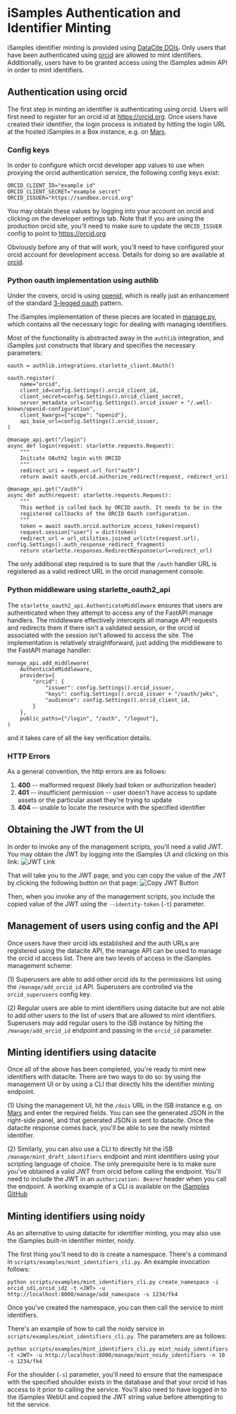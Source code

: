 # iSamples Authentication and Identifier Minting

iSamples identifier minting is provided using [DataCite DOIs](https://datacite.org).  Only users that have been authenticated using [orcid](https://orcid.org) are allowed to mint identifiers.  Additionally, users have to be granted access using the iSamples admin API in order to mint identifiers.

## Authentication using orcid

The first step in minting an identifier is authenticating using orcid.  Users will first need to register for an orcid id at https://orcid.org.  Once users have created their identifier, the login process is initiated by hitting the login URL at the hosted iSamples in a Box instance, e.g. on [Mars](https://mars.cyverse.org/isamples_central/manage/login).

### Config keys
In order to configure which orcid developer app values to use when proxying the orcid authentication service, the following config keys exist:

```
ORCID_CLIENT_ID="example id"
ORCID_CLIENT_SECRET="example secret"
ORCID_ISSUER="https://sandbox.orcid.org"
```

You may obtain these values by logging into your account on orcid and clicking on the developer settings tab.  Note that if you are using the production
orcid site, you'll need to make sure to update the `ORCID_ISSUER` config to point to https://orcid.org

Obviously before any of that will work, you'll need to have configured your orcid account for development access.  Details for doing so are available at [orcid](https://info.orcid.org/documentation/integration-guide/registering-a-public-api-client/#easy-faq-2606).

### Python oauth implementation using authlib

Under the covers, orcid is using [openid](https://info.orcid.org/documentation/api-tutorials/api-tutorial-get-and-authenticated-orcid-id/#easy-faq-2731), which is really just an enhancement of the standard [3-legged oauth](https://info.orcid.org/documentation/api-tutorials/api-tutorial-get-and-authenticated-orcid-id/#easy-faq-2537) pattern.

The iSamples implementation of these pieces are located in [manage.py](https://github.com/isamplesorg/isamples_inabox/blob/develop/isb_web/manage.py), which contains all the necessary logic for dealing with managing identifiers.

Most of the functionality is abstracted away in the `authlib` integration, and iSamples just constructs that library and specifies the necessary parameters:

```
oauth = authlib.integrations.starlette_client.OAuth()

oauth.register(
    name="orcid",
    client_id=config.Settings().orcid_client_id,
    client_secret=config.Settings().orcid_client_secret,
    server_metadata_url=config.Settings().orcid_issuer + "/.well-known/openid-configuration",
    client_kwargs={"scope": "openid"},
    api_base_url=config.Settings().orcid_issuer,
)

@manage_api.get("/login")
async def login(request: starlette.requests.Request):
    """
    Initiate OAuth2 login with ORCID
    """
    redirect_uri = request.url_for("auth")
    return await oauth.orcid.authorize_redirect(request, redirect_uri)
    
@manage_api.get("/auth")
async def auth(request: starlette.requests.Request):
    """
    This method is called back by ORCID oauth. It needs to be in the
    registered callbacks of the ORCID Oauth configuration.
    """
    token = await oauth.orcid.authorize_access_token(request)
    request.session["user"] = dict(token)
    redirect_url = url_utilities.joined_url(str(request.url), config.Settings().auth_response_redirect_fragment)
    return starlette.responses.RedirectResponse(url=redirect_url)    
```

The only additional step required is to sure that the `/auth` handler URL is registered as a valid redirect URL in the orcid management console.

### Python middleware using starlette_oauth2_api

The `starlette_oauth2_api.AuthenticateMiddleware` ensures that users are authenticated when they attempt to access any of the FastAPI manage handlers.  The middleware effectively intercepts all manage API requests and redirects them if there isn't a validated session, or the orcid id associated with the session isn't allowed to access the site.  The implementation is relatively straightforward, just adding the middleware to the FastAPI manage handler:

```
manage_api.add_middleware(
    AuthenticateMiddleware,
    providers={
        "orcid": {
            "issuer": config.Settings().orcid_issuer,
            "keys": config.Settings().orcid_issuer + "/oauth/jwks",
            "audience": config.Settings().orcid_client_id,
        }
    },
    public_paths={"/login", "/auth", "/logout"},
)
```
and it takes care of all the key verification details.

### HTTP Errors
As a general convention, the http errors are as follows:

1. **400** -- malformed request (likely bad token or authorization header)
1. **401** -- insufficient permission -- user doesn't have access to update assets or the particular asset they're trying to update
1. **404** -- unable to locate the resource with the specified identifier

## Obtaining the JWT from the UI
In order to invoke any of the management scripts, you'll need a valid JWT.  You may obtain the JWT by logging into the iSamples UI and clicking on this link:
![JWT Link](jwt_link_in_ui.png)

That will take you to the JWT page, and you can copy the value of the JWT by clicking the following button on that page:
![Copy JWT Button](jwt_page_in_ui.png)

Then, when you invoke any of the management scripts, you include the copied value of the JWT using the `--identity-token` (`-t`) parameter.

## Management of users using config and the API

Once users have their orcid ids established and the auth URLs are registered using the datacite API, the manage API can be used to manage the orcid id access list.  There are two levels of access in the iSamples management scheme:

(1) Superusers are able to add other orcid ids to the permissions list using the `/manage/add_orcid_id` API.  Superusers are controlled via the `orcid_superusers` config key.

(2) Regular users are able to mint identifiers using datacite but are not able to add other users to the list of users that are allowed to mint identifiers.  Superusers may add regular users to the iSB instance by hitting the `/manage/add_orcid_id` endpoint and passing in the `orcid_id` parameter.

## Minting identifiers using datacite

Once all of the above has been completed, you're ready to mint new identifiers with datacite.  There are two ways to do so: by using the management UI or by using a CLI that directly hits the identifier minting endpoint.

(1) Using the management UI, hit the `/dois` URL in the ISB instance e.g. on [Mars](https://mars.cyverse.org/isamples_central/ui/#/dois) and enter the required fields.  You can see the generated JSON in the right-side panel, and that generated JSON is sent to datacite.  Once the datacite response comes back, you'll be able to see the newly minted identifier.

(2) Similarly, you can also use a CLI to directly hit the iSB `/manage/mint_draft_identifiers` endpoint and mint identifiers using your scripting language of choice.  The only prerequisite here is to make sure you've obtained a valid JWT from orcid before calling the endpoint.  You'll need to include the JWT in an `authorization: Bearer` header when you call the endpoint.  A working example of a CLI is available on the [iSamples GitHub](https://github.com/isamplesorg/isamples_inabox/blob/develop/scripts/examples/mint_identifiers_cli.py)

## Minting identifiers using noidy

As an alternative to using datacite for identifier minting, you may also use the iSamples built-in identifier minter, noidy.

The first thing you'll need to do is create a namespace.  There's a command in `scripts/examples/mint_identifiers_cli.py`.  An example invocation follows:

```
python scripts/examples/mint_identifiers_cli.py create_namespace -i orcid_id1,orcid_id2 -t <JWT> -u http://localhost:8000/manage/add_namespace -s 1234/fk4
```

Once you've created the namespace, you can then call the service to mint identifiers.

There's an example of how to call the noidy service in `scripts/examples/mint_identifiers_cli.py`.  The parameters are
as follows:

```
python scripts/examples/mint_identifiers_cli.py mint_noidy_identifiers -t <JWT> -u http://localhost:8000/manage/mint_noidy_identifiers -n 10 -s 1234/fk4
```

For the shoulder (`-s`) parameter, you'll need to ensure that the namespace with the specified shoulder exists in the database and that your orcid id has access to it 
prior to calling the service.  You'll also need to have logged in to the iSamples WebUI and copied the JWT string value before attempting to hit the service.